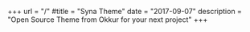 +++
url = "/"
#title = "Syna Theme"
date = "2017-09-07"
description = "Open Source Theme from Okkur for your next project"
+++

